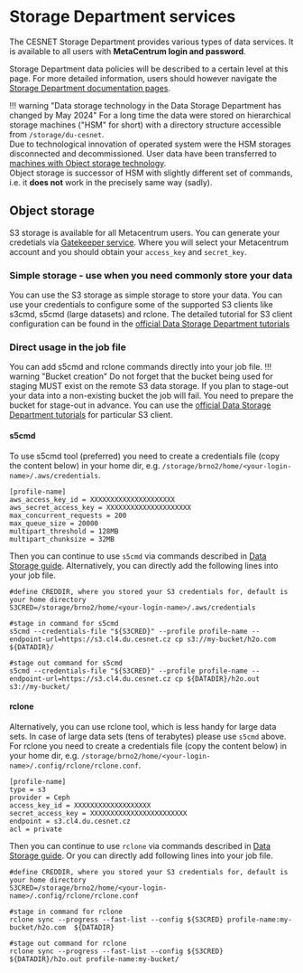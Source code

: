 # Storage Department services

The CESNET Storage Department provides various types of data services. It is available to all users with **MetaCentrum login and password**.

Storage Department data policies will be described to a certain level at this page. For more detailed information, users should however navigate the [Storage Department documentation pages](https://docs.du.cesnet.cz).

<!--
## Tape storage

!!! info "Data archiving and backup is not MetaCentrum service"
    From within MetaCentrum frontend, users can **ssh**/**scp** to Storage Department infrastructure. Information in this section is a rough overview of data services provided by Cesnet Storage Department. In case of problems/questions, we recommend to [contact Cesnet Storage Department](https://du.cesnet.cz/en/o_nas/start).

![pic](meta-vs-du-dirs.jpg)

Underlying infrastructure in Storage Department are **servers with hierarchical storage policy**. To increase redundancy of data, these discs contain several layers of storage media: first layer is a disk array, lower layers are made of MAIDs (Massive Array of Idle Drives) or magnetic tape libraries.

- Lower layers have bigger capacity but slower access times.
- Data are moved automatically among these layers based on their last usage.
- The most important consequence from the user's point of view is that the access to unused data may be slower than to the recently used ones.

**Current Storage Department servers**

| Server name | Mounted at | Note |
|-------------|------------|-------|
| storage-du-cesnet.metacentrum.cz | /storage/du-cesnet/ | for all Metacentrum users |
| storage-brno14.ceitec.metacentrum.cz | /storage/brno14-ceitec/ | for NCBR/CEITEC users only |

!!! warning
    Never leave data directly in the home, i.e. in` /storage/du-cesnet/home/META_username/`. The home directory should serve only to keep SSH keys, making links to directories with the actual data and other configuration files. To enforce this, there is tiny quota set on home directory (see further [info on Cesnet data storage service pages](https://du.cesnet.cz/en/navody/home-migrace-plzen/start)).

### Backup

- `/storage/du-cesnet/home/META_username/VO_metacentrum-tape_tape/`
- Use this option to backup data to protect data in case primary data are lost.
- Typically these data need not to be kept for a very long time.
- Files older than 12 months are automatically removed (they are considered as "expired").

### Archiving

- `/storage/du-cesnet/home/META_username/VO_metacentrum-tape_tape-archive/`
- Use this option to archive data you want to keep "forever".
- The directory has user quota set for volume of data and/or number of files.
- The data are not removed after a time (they do not "expire").
-->
!!! warning "Data storage technology in the Data Storage Department has changed by May 2024"
    For a long time the data were stored on hierarchical storage machines ("HSM" for short) with a directory structure accessible from `/storage/du-cesnet`.<br/> Due to technological innovation of operated system were the HSM storages disconnected and decommissioned. User data have been transferred to [machines with Object storage technology](https://docs.du.cesnet.cz/en/object-storage-s3/s3-service).<br/> Object storage is successor of HSM with slightly different set of commands, i.e. it **does not** work in the precisely same way (sadly).

<!--
!!! tip "Ask <du-support@cesnet.cz> for help, they are prepared for many questions from users"
    Object storage is a different paradigm than good old Linux filesystem, so yes, this is a big change for most of our users and not a very easy one to grasp. The people in Storage department know this and they are prepared to answer your questions.<br/> Please be aware that MetaCentrum user support (<meta@cesnet.cz>) can provide only limited advice as the data storage is out of the scope of MetaCentrum services.

Below you will find short description of main object storage (S3) command and usage.
-->

## Object storage
S3 storage is available for all Metacentrum users. You can generate your credetials via [Gatekeeper service](https://access.du.cesnet.cz/#/). Where you will select your Metacentrum account and you should obtain your `access_key` and `secret_key`.

### Simple storage - use when you need commonly store your data

You can use the S3 storage as simple storage to store your data. You can use your credentials to configure some of the supported S3 clients like s3cmd, s5cmd (large datasets) and rclone. The detailed tutorial for S3 client configuration can be found in the [official Data Storage Department tutorials](https://docs.du.cesnet.cz/en/object-storage-s3/s3-clients)

### Direct usage in the job file
You can add s5cmd and rclone commands directly into your job file.
!!! warning "Bucket creation"
    Do not forget that the bucket being used for staging MUST exist on the remote S3 data storage. If you plan to stage-out your data into a non-existing bucket the job will fail. You need to prepare the bucket for stage-out in advance. You can use the [official Data Storage Department tutorials](https://docs.du.cesnet.cz/en/object-storage-s3/s3-clients) for particular S3 client.

#### s5cmd
To use s5cmd tool (preferred) you need to create a credentials file (copy the content below) in your home dir, e.g. `/storage/brno2/home/<your-login-name>/.aws/credentials`.

```
[profile-name]
aws_access_key_id = XXXXXXXXXXXXXXXXXXXXX
aws_secret_access_key = XXXXXXXXXXXXXXXXXXXXX
max_concurrent_requests = 200
max_queue_size = 20000
multipart_threshold = 128MB
multipart_chunksize = 32MB
```

Then you can continue to use `s5cmd` via commands described in [Data Storage guide](https://docs.du.cesnet.cz/en/object-storage-s3/s5cmd). Alternatively, you can directly add the following lines into your job file.

```
#define CREDDIR, where you stored your S3 credentials for, default is your home directory
S3CRED=/storage/brno2/home/<your-login-name>/.aws/credentials

#stage in command for s5cmd
s5cmd --credentials-file "${S3CRED}" --profile profile-name --endpoint-url=https://s3.cl4.du.cesnet.cz cp s3://my-bucket/h2o.com ${DATADIR}/

#stage out command for s5cmd
s5cmd --credentials-file "${S3CRED}" --profile profile-name --endpoint-url=https://s3.cl4.du.cesnet.cz cp ${DATADIR}/h2o.out s3://my-bucket/
```

#### rclone

Alternatively, you can use rclone tool, which is less handy for large data sets. In case of large data sets (tens of terabytes) please use `s5cmd` above. For rclone you need to create a credentials file (copy the content below) in your home dir, e.g. `/storage/brno2/home/<your-login-name>/.config/rclone/rclone.conf`.

```
[profile-name]
type = s3
provider = Ceph
access_key_id = XXXXXXXXXXXXXXXXXXX
secret_access_key = XXXXXXXXXXXXXXXXXXXXXXXX
endpoint = s3.cl4.du.cesnet.cz
acl = private
```

Then you can continue to use `rclone` via commands described in [Data Storage guide](https://docs.du.cesnet.cz/en/object-storage-s3/rclone). Or you can directly add following lines into your job file.

```
#define CREDDIR, where you stored your S3 credentials for, default is your home directory
S3CRED=/storage/brno2/home/<your-login-name>/.config/rclone/rclone.conf

#stage in command for rclone
rclone sync --progress --fast-list --config ${S3CRED} profile-name:my-bucket/h2o.com  ${DATADIR}

#stage out command for rclone
rclone sync --progress --fast-list --config ${S3CRED} ${DATADIR}/h2o.out profile-name:my-bucket/
```

